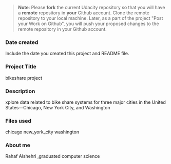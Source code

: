 >**Note**: Please **fork** the current Udacity repository so that you will have a **remote** repository in **your** Github account. Clone the remote repository to your local machine. Later, as a part of the project "Post your Work on Github", you will push your proposed changes to the remote repository in your Github account.

### Date created
Include the date you created this project and README file.

### Project Title
bikeshare project

### Description
xplore data related to bike share systems for three major cities in the United States—Chicago, New York City, and Washington

### Files used
chicago
new_york_city
washington

### About me 
Rahaf Alshehri ,graduated computer science


